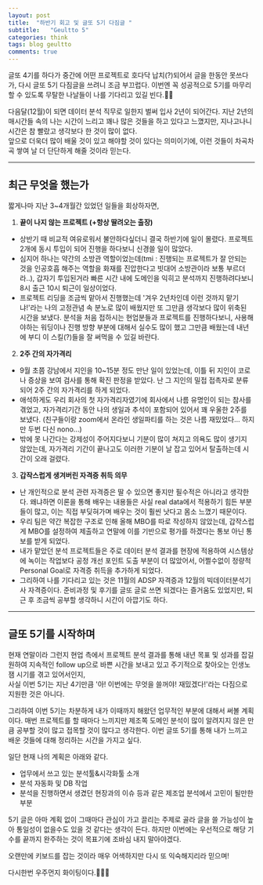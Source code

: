 ```yaml
---
layout: post
title:  "하반기 회고 및 글또 5기 다짐글 "
subtitle:   "Geultto 5"
categories: think
tags: blog geultto 
comments: true
---
```


글또 4기를 하다가 중간에 어떤 프로젝트로 호다닥 납치(?)되어서 글을 한동안 못쓰다가, 다시 글또 5기 다짐글을 쓰려니 조금 부끄럽다. 이번엔 꼭 성공적으로 5기를 마무리할 수 있도록 무탈한 나날들이 나를 기다리고 있길 빈다.🙏🏻

다음달(12월)이 되면 데이터 분석 직무로 일한지 벌써 입사 2년이 되어간다. 지난 2년의 매시간들 속의 나는 시간이 느리고 꽤나 많은 것들을 하고 있다고 느꼈지만, 지나고나니 시간은 참 빨랐고 생각보다 한 것이 많이 없다.<br>
앞으로 더욱더 많이 배울 것이 있고 해야할 것이 있다는 의미이기에, 이런 것들이 차곡차곡 쌓여 날 더 단단하게 해줄 것이라 믿는다. 

----
## 최근 무엇을 했는가

짧게나마 지난 3~4개월간 있었던 일들을 회상하자면, <br>
1. **끝이 나지 않는 프로젝트 (+항상 딸려오는 출장)**
- 상반기 때 비교적 여유로워서 불안하다싶더니 결국 하반기에 일이 몰렸다. 프로젝트 2개에 동시 투입이 되어 진행을 하다보니 신경쓸 일이 많았다.
- 심지어 하나는 약간의 소방관 역할이었는데(tmi : 진행되는 프로젝트가 잘 안되는 것을 인공호흡 해주는 역할을 화재를 진압한다고 빗대어 소방관이라 보통 부르더라..), 갑자기 투입된거라 빠른 시간 내에 도메인을 익히고 분석까지 진행하려다보니 8시 출근 10시 퇴근이 일상이었다.
- 프로젝트 리딩을 조금씩 맡아서 진행했는데 '겨우 2년차인데 이런 것까지 맡기냐!'라는 나의 고정관념 속 분노로 많이 배웠지만 또 그만큼 생각보다 많이 위축된 시간을 보냈다. 분석을 처음 접하시는 현업분들과 프로젝트를 진행하다보니, 사용해야하는 워딩이나 진행 방향 부분에 대해서 실수도 많이 했고 그만큼 배웠는데 내년에 부디 이 스킬(?)들을 잘 써먹을 수 있길 바란다.
2. **2주 간의 자가격리**
- 9월 초쯤 강남에서 지인을 10~15분 정도 만난 일이 있었는데, 이틀 뒤 지인이 코로나 증상을 보여 검사를 통해 확진 판정을 받았다. 난 그 지인의 밀접 접촉자로 분류되어 2주 간의 자가격리를 하게 되었다.
- 애석하게도 우리 회사의 첫 자가격리자였기에 회사에서 나름 유명인이 되는 참사를 겪었고, 자가격리기간 동안  나의 생일과 추석이 포함되어 있어서 꽤 우울한 2주를 보냈다. (친구들이랑 zoom에서 온라인 생일파티를 하는 것은 나름 재밌었다... 하지만 두번 다신 nono...)
-  밖에 못 나간다는 강제성이 주어지다보니 기분이 많이 쳐지고 의욕도 많이 생기지 않았는데, 자가격리 기간이 끝나고도 이러한 기분이 날 잡고 있어서 탈출하는데 시간이 오래 걸렸다.
3. **갑작스럽게 생겨버린 자격증 취득 의무**
- 난 개인적으로 분석 관련 자격증은 딸 수 있으면 좋지만 필수적은 아니라고 생각한다. 왜냐하면 이론을 통해 배우는 내용들은 사실 real data에서 적용하기 힘든 부분들이 많고, 이는 직접 부딪혀가며 배우는 것이 훨씬 낫다고 몸소 느꼈기 때문이다.
- 우리 팀은 약간 복잡한 구조로 인해 올해 MBO를 따로 작성하지 않았는데, 갑작스럽게 MBO를 설정하여 제출하고 연말에 이를 기반으로 평가를 하겠다는 통보 아닌 통보를 받게 되었다.
- 내가 맡았던 분석 프로젝트들은 주로 데이터 분석 결과를 현장에 적용하여 시스템상에 녹이는 작업보다 공정 개선 포인트 도출 부분이 더 많았어서, 어쩔수없이 정량적 Personal Goal로 자격증 취득을 추가하게 되었다.
-  그리하여 나를 기다리고 있는 것은 11월의 ADSP 자격증과 12월의 빅데이터분석기사 자격증이다. 준비과정 및 후기를 글또 글로 쓰면 되겠다는 즐거움도 있었지만, 퇴근 후 조금씩 공부할 생각하니 시간이 아깝기도 하다.

 ----
 ## 글또 5기를 시작하며
 
현재 연말이라 그런지 현업 측에서 프로젝트 분석 결과를 통해 내년 목표 및 성과를 잡길 원하여 지속적인 follow up으로 바쁜 시간을 보내고 있고 주기적으로 찾아오는 인생노잼 시기를 겪고 있어서인지,<br>
사실 이번 5기는 지난 4기만큼 '아! 이번에는 무엇을 쓸꺼야! 재밌겠다!'라는 다짐으로 지원한 것은 아니다.

그리하여 이번 5기는 차분하게 내가 이때까지 해왔던 업무적인 부분에 대해서 써볼 계획이다.
매번 프로젝트를 할 때마다 느끼지만 제조쪽 도메인 분석이 많이 알려지지 않은 만큼 공부할 것이 많고 접목할 것이 많다고 생각한다. 이번 글또 5기를 통해 내가 느끼고 배운 것들에 대해 정리하는 시간을 가지고 싶다.

일단 현재 나의 계획은 아래와 같다.<br>
- 업무에서 쓰고 있는 분석툴&시각화툴 소개
- 분석 자동화 및 DB 작업
- 분석을 진행하면서 생겼던 현장과의 이슈 등과 같은 제조업 분석에서 고민이 될만한 부분

5기 글은 아마 계획 없이 그때마다 관심이 가고 끌리는 주제로 골라 글을 쓸 가능성이 높아 통일성이 없을수도 있을 것 같다는 생각이 든다. 하지만 이번에는 우선적으로 해당 기수를 끝까지 완주하는 것이 목표기에 조바심 내지 말아야겠다.

오랜만에 키보드를 잡는 것이라 매우 어색하지만 다시 또 익숙해지리라 믿으며!

다시한번 우주먼지 화이팅이다.👩🏻‍🚀
